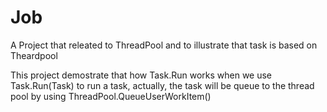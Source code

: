 # Job
A Project that releated to ThreadPool and to illustrate that task is based on Theardpool

This project demostrate that how Task.Run works
when we use Task.Run(Task) to run a task, actually, the task will be queue to the thread pool by
using ThreadPool.QueueUserWorkItem()
